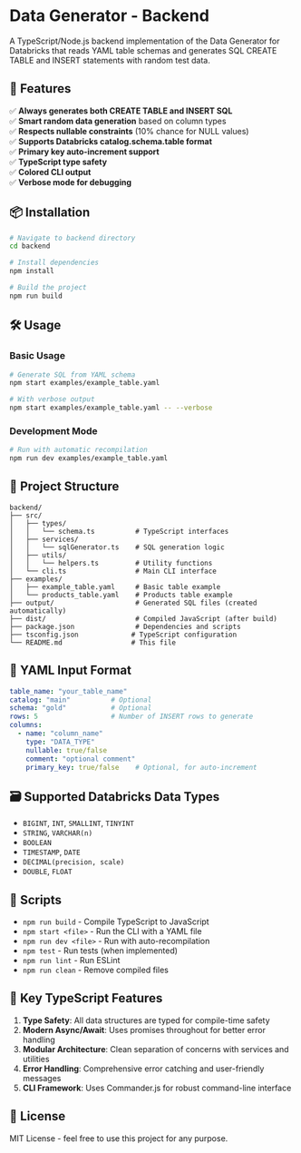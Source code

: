 # Data Generator - Backend

A TypeScript/Node.js backend implementation of the Data Generator for Databricks that reads YAML table schemas and generates SQL CREATE TABLE and INSERT statements with random test data.

## 🚀 Features

✅ **Always generates both CREATE TABLE and INSERT SQL**  
✅ **Smart random data generation** based on column types  
✅ **Respects nullable constraints** (10% chance for NULL values)  
✅ **Supports Databricks catalog.schema.table format**  
✅ **Primary key auto-increment support**  
✅ **TypeScript type safety**  
✅ **Colored CLI output**  
✅ **Verbose mode for debugging**  

## 📦 Installation

```bash
# Navigate to backend directory
cd backend

# Install dependencies
npm install

# Build the project
npm run build
```

## 🛠️ Usage

### Basic Usage

```bash
# Generate SQL from YAML schema
npm start examples/example_table.yaml

# With verbose output
npm start examples/example_table.yaml -- --verbose
```

### Development Mode

```bash
# Run with automatic recompilation
npm run dev examples/example_table.yaml
```

## 📁 Project Structure

```
backend/
├── src/
│   ├── types/
│   │   └── schema.ts          # TypeScript interfaces
│   ├── services/
│   │   └── sqlGenerator.ts    # SQL generation logic
│   ├── utils/
│   │   └── helpers.ts         # Utility functions
│   └── cli.ts                 # Main CLI interface
├── examples/
│   ├── example_table.yaml     # Basic table example
│   └── products_table.yaml    # Products table example
├── output/                    # Generated SQL files (created automatically)
├── dist/                      # Compiled JavaScript (after build)
├── package.json               # Dependencies and scripts
├── tsconfig.json             # TypeScript configuration
└── README.md                 # This file
```

## 📝 YAML Input Format

```yaml
table_name: "your_table_name"
catalog: "main"          # Optional
schema: "gold"           # Optional  
rows: 5                  # Number of INSERT rows to generate
columns:
  - name: "column_name"
    type: "DATA_TYPE"
    nullable: true/false
    comment: "optional comment"
    primary_key: true/false    # Optional, for auto-increment
```

## 🗃️ Supported Databricks Data Types

- `BIGINT`, `INT`, `SMALLINT`, `TINYINT`
- `STRING`, `VARCHAR(n)`
- `BOOLEAN`
- `TIMESTAMP`, `DATE`
- `DECIMAL(precision, scale)`
- `DOUBLE`, `FLOAT`

## 🔧 Scripts

- `npm run build` - Compile TypeScript to JavaScript
- `npm start <file>` - Run the CLI with a YAML file
- `npm run dev <file>` - Run with auto-recompilation
- `npm test` - Run tests (when implemented)
- `npm run lint` - Run ESLint
- `npm run clean` - Remove compiled files

## 🧪 Key TypeScript Features

1. **Type Safety**: All data structures are typed for compile-time safety
2. **Modern Async/Await**: Uses promises throughout for better error handling
3. **Modular Architecture**: Clean separation of concerns with services and utilities
4. **Error Handling**: Comprehensive error catching and user-friendly messages
5. **CLI Framework**: Uses Commander.js for robust command-line interface

## 📄 License

MIT License - feel free to use this project for any purpose. 